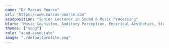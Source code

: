 ```yaml
---
name: "Dr Marcus Pearce"
url: "https://www.marcus-pearce.com"
acadposition: "Senior Lecturer in Sound & Music Processing"
blurb: "Music Cognition, Auditory Perception, Empirical Aesthetics, Statistical Learning, Probabilistic Modelling."
themes: ["mcog"]
role: "acad-associate"
image: "./defaultprofile.png"
---
```


